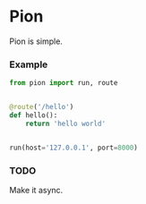 # Pion
Pion is simple.

### Example
```python
from pion import run, route


@route('/hello')
def hello():
    return 'hello world'


run(host='127.0.0.1', port=8000)
```

### TODO
Make it async.